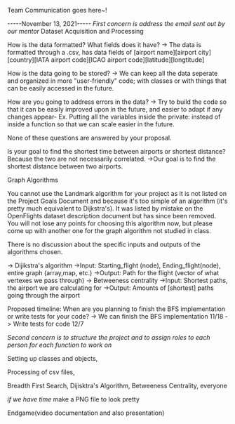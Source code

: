 Team Communication goes here~!

-----November 13, 2021-----
*First concern is address the email sent out by our mentor*
Dataset Acquisition and Processing

How is the data formatted? What fields does it have?
-> The data is formatted through a .csv, has data fields of [airport name][airport city][country][IATA airport code][ICAO airport code][latitude][longtitude]

How is the data going to be stored?
-> We can keep all the data seperate and organized in more "user-friendly" code; with classes or with things that can be easily accessed in the future. 

How are you going to address errors in the data?
-> Try to build the code so that it can be easily improved upon in the future, and easier to adapt if any changes appear-
Ex. Putting all the variables inside the private: instead of inside a function so that we can scale easier in the future.

None of these questions are answered by your proposal.


Is your goal to find the shortest time between airports or shortest distance? Because the two are not necessarily correlated.
->Our goal is to find the shortest distance between two airports. 

Graph Algorithms

You cannot use the Landmark algorithm for your project as it is not listed on the Project Goals Document and because it's too simple of an algorithm 
(it's pretty much equivalent to Dijkstra's). It was listed by mistake on the OpenFlights dataset description document but has since been removed. 
You will not lose any points for choosing this algorithm now, but please come up with another one for the graph algorithm not studied in class.


There is no discussion about the specific inputs and outputs of the algorithms chosen.

-> Dijikstra's algorithm
    ->Input: Starting_flight (node), Ending_flight(node), entire graph (array,map, etc.)
    ->Output: Path for the flight (vector of what vertexes we pass through)
-> Betweeness centrality
    ->Input: Shortest paths, the airport we are calculating for
    ->Output: Amounts of [shortest] paths going through the airport

Proposed timeline:
When are you planning to finish the BFS implementation or write tests for your code?
-> We can finish the BFS implementation 11/18
-> Write tests for code 12/7

*Second concern is to structure the project and to assign roles to each person for each function to work on*

Setting up classes and objects, 

Processing of csv files, 

Breadth First Search, 
Dijisktra's Algorithm,
Betweeness Centrality, everyone

*if we have time* make a PNG file to look pretty

Endgame(video documentation and also presentation)

